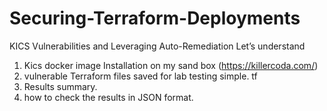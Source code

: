 # Securing-Terraform-Deployments
KICS Vulnerabilities and Leveraging Auto-Remediation
Let’s understand 
1. Kics docker image Installation on my sand box (https://killercoda.com/)
2. vulnerable Terraform files saved for lab testing simple. tf
3. Results summary.
4. how to check the results in JSON format.
